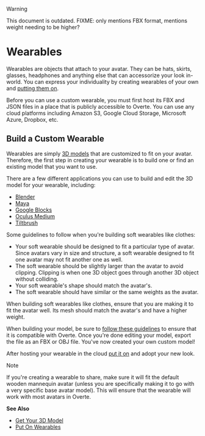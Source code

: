 <div class="admonition warning">
    <p class="admonition-title">Warning</p>
    <p>This document is outdated. FIXME: only mentions FBX format, mentions weight needing to be higher?</p>
</div>

# Wearables

Wearables are objects that attach to your avatar. They can be hats, skirts, glasses, headphones and anything else that can accessorize your look in-world. You can express your individuality by creating wearables of your own and [putting them on](../explore/personalize/add-wearables).

Before you can use a custom wearable, you must first host its FBX and JSON files in a place that is publicly accessible to Overte. You can use any cloud platforms including Amazon S3, Google Cloud Storage, Microsoft Azure, Dropbox, etc.

## Build a Custom Wearable
Wearables are simply [3D models](3d-models) that are customized to fit on your avatar. Therefore, the first step in creating your wearable is to build one or find an existing model that you want to use.

There are a few different applications you can use to build and edit the 3D model for your wearable, including:
* [Blender](https://www.blender.org)
* [Maya](https://www.autodesk.com/products/maya/overview)
* [Google Blocks](https://vr.google.com/blocks)
* [Oculus Medium](https://www.oculus.com/medium)
* [Tiltbrush](https://www.tiltbrush.com)

Some guidelines to follow when you're building soft wearables like clothes:

+ Your soft wearable should be designed to fit a particular type of avatar. Since avatars vary in size and structure, a soft wearable designed to fit one avatar may not fit another one as well.
+ The soft wearable should be slightly larger than the avatar to avoid clipping. Clipping is when one 3D object goes through another 3D object without colliding.
+ Your soft wearable's shape should match the avatar's.
+ The soft wearable should have similar or the same weights as the avatar.

When building soft wearables like clothes, ensure that you are making it to fit the avatar well. Its mesh should match the avatar's and have a higher weight.

When building your model, be sure to [follow these guidelines](3d-models/get-model) to ensure that it is compatible with Overte.  Once you're done editing your model, export the file as an FBX or OBJ file. You've now created your own custom model!

After hosting your wearable in the cloud [put it on](../explore/personalize/add-wearables) and adopt your new look.

<div class="admonition note">
    <p class="admonition-title">Note</p>
    <p>If you're creating a wearable to share, make sure it will fit the default wooden mannequin avatar (unless you are specifically making it to go with a very specific base avatar model). This will ensure that the wearable will work with most avatars in Overte.</p>
</div>


**See Also**

+ [Get Your 3D Model](3d-models/get-model)
+ [Put On Wearables](../explore/personalize/add-wearables)
